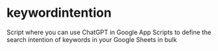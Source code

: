 # keywordintention
Script where you can use ChatGPT in Google App Scripts to define the search intention of keywords in your Google Sheets in bulk
